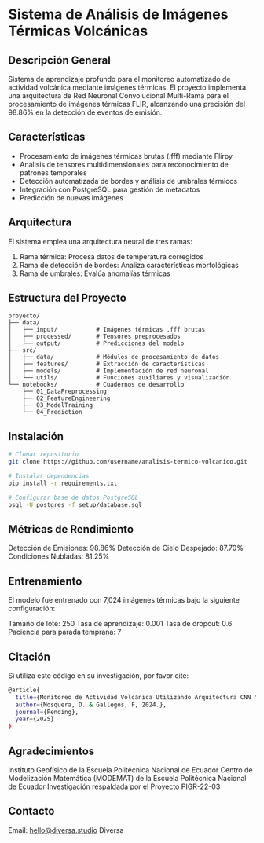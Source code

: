 # Sistema de Análisis de Imágenes Térmicas Volcánicas

## Descripción General
Sistema de aprendizaje profundo para el monitoreo automatizado de actividad volcánica mediante imágenes térmicas. El proyecto implementa una arquitectura de Red Neuronal Convolucional Multi-Rama para el procesamiento de imágenes térmicas FLIR, alcanzando una precisión del 98.86% en la detección de eventos de emisión.

## Características
- Procesamiento de imágenes térmicas brutas (.fff) mediante Flirpy
- Análisis de tensores multidimensionales para reconocimiento de patrones temporales
- Detección automatizada de bordes y análisis de umbrales térmicos
- Integración con PostgreSQL para gestión de metadatos
- Predicción de nuevas imágenes

## Arquitectura
El sistema emplea una arquitectura neural de tres ramas:
1. Rama térmica: Procesa datos de temperatura corregidos
2. Rama de detección de bordes: Analiza características morfológicas
3. Rama de umbrales: Evalúa anomalías térmicas

## Estructura del Proyecto
```plaintext
proyecto/
├── data/
│   ├── input/           # Imágenes térmicas .fff brutas
│   ├── processed/       # Tensores preprocesados
│   └── output/          # Predicciones del modelo
├── src/
│   ├── data/            # Módulos de procesamiento de datos
│   ├── features/        # Extracción de características
│   ├── models/          # Implementación de red neuronal
│   └── utils/           # Funciones auxiliares y visualización
└── notebooks/           # Cuadernos de desarrollo
    ├── 01_DataPreprocessing
    ├── 02_FeatureEngineering
    ├── 03_ModelTraining
    └── 04_Prediction
```

## Instalación
```bash
# Clonar repositorio
git clone https://github.com/username/analisis-termico-volcanico.git

# Instalar dependencias
pip install -r requirements.txt

# Configurar base de datos PostgreSQL
psql -U postgres -f setup/database.sql
```
## Métricas de Rendimiento

Detección de Emisiones: 98.86%
Detección de Cielo Despejado: 87.70%
Condiciones Nubladas: 81.25%

## Entrenamiento
El modelo fue entrenado con 7,024 imágenes térmicas bajo la siguiente configuración:

Tamaño de lote: 250
Tasa de aprendizaje: 0.001
Tasa de dropout: 0.6
Paciencia para parada temprana: 7

## Citación
Si utiliza este código en su investigación, por favor cite:
```bash
@article{
  title={Monitoreo de Actividad Volcánica Utilizando Arquitectura CNN Multi-Rama},
  author={Mosquera, D. & Gallegos, F, 2024.},
  journal={Pending},
  year={2025}
}
```
## Agradecimientos

Instituto Geofísico de la Escuela Politécnica Nacional de Ecuador
Centro de Modelización Matemática (MODEMAT) de la Escuela Politécnica Nacional de Ecuador
Investigación respaldada por el Proyecto PIGR-22-03

## Contacto

Email: hello@diversa.studio
Diversa

